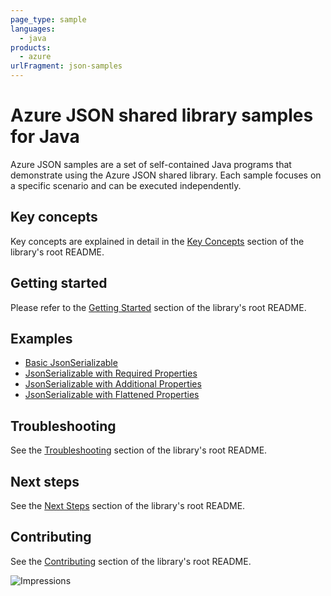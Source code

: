 ```yaml
---
page_type: sample
languages:
  - java
products:
  - azure
urlFragment: json-samples
---
```


# Azure JSON shared library samples for Java

Azure JSON samples are a set of self-contained Java programs that demonstrate using the Azure JSON shared library.
Each sample focuses on a specific scenario and can be executed independently.

## Key concepts

Key concepts are explained in detail in the [Key Concepts][sdk_readme_key_concepts] section of the library's root 
README.

## Getting started

Please refer to the [Getting Started][sdk_readme_getting_started] section of the library's root README.

## Examples

- [Basic JsonSerializable][sample_basic_json_serializable]
- [JsonSerializable with Required Properties][sample_json_serializable_with_required_properties]
- [JsonSerializable with Additional Properties][sample_json_serializable_with_additional_properties]
- [JsonSerializable with Flattened Properties][sample_json_serializable_with_flattened_properties]

## Troubleshooting

See the [Troubleshooting][sdk_readme_troubleshooting] section of the library's root README. 

## Next steps

See the [Next Steps][sdk_readme_next_steps] section of the library's root README.

## Contributing

See the [Contributing][sdk_readme_contributing] section of the library's root README.

<!-- Links -->

[sample_basic_json_serializable]: https://github.com/Azure/azure-sdk-for-java/blob/4b6100b019036da82904911f05bb8f45f62505d7/sdk/serialization/azure-json/src/samples/java/com/azure/json/BasicJsonSerializable.java
[sample_json_serializable_with_required_properties]: https://github.com/Azure/azure-sdk-for-java/blob/4b6100b019036da82904911f05bb8f45f62505d7/sdk/serialization/azure-json/src/samples/java/com/azure/json/RequiredPropertiesJsonSerializable.java
[sample_json_serializable_with_additional_properties]: https://github.com/Azure/azure-sdk-for-java/blob/4b6100b019036da82904911f05bb8f45f62505d7/sdk/serialization/azure-json/src/samples/java/com/azure/json/AdditionalPropertiesJsonSerializable.java
[sample_json_serializable_with_flattened_properties]: https://github.com/Azure/azure-sdk-for-java/blob/4b6100b019036da82904911f05bb8f45f62505d7/sdk/serialization/azure-json/src/samples/java/com/azure/json/FlattenedPropertiesJsonSerializable.java
[sdk_readme_key_concepts]: https://github.com/Azure/azure-sdk-for-java/blob/4b6100b019036da82904911f05bb8f45f62505d7/sdk/serialization/azure-json/README.md#key-concepts
[sdk_readme_getting_started]: https://github.com/Azure/azure-sdk-for-java/blob/4b6100b019036da82904911f05bb8f45f62505d7/sdk/serialization/azure-json/README.md#getting-started
[sdk_readme_troubleshooting]: https://github.com/Azure/azure-sdk-for-java/blob/4b6100b019036da82904911f05bb8f45f62505d7/sdk/serialization/azure-json/README.md#troubleshooting
[sdk_readme_next_steps]: https://github.com/Azure/azure-sdk-for-java/blob/4b6100b019036da82904911f05bb8f45f62505d7/sdk/serialization/azure-json/README.md#next-steps
[sdk_readme_contributing]: https://github.com/Azure/azure-sdk-for-java/blob/4b6100b019036da82904911f05bb8f45f62505d7/sdk/serialization/azure-json/README.md#contributing

![Impressions](https://azure-sdk-impressions.azurewebsites.net/api/impressions/azure-sdk-for-java%2Fsdk%2Fserialization%2Fazure-json%2Fsrc%2Fsamples%2README.png)
